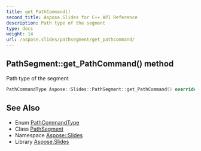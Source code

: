 ```yaml
---
title: get_PathCommand()
second_title: Aspose.Slides for C++ API Reference
description: Path type of the segment
type: docs
weight: 14
url: /aspose.slides/pathsegment/get_pathcommand/
---
```

## PathSegment::get_PathCommand() method


Path type of the segment

```cpp
PathCommandType Aspose::Slides::PathSegment::get_PathCommand() override
```

## See Also

* Enum [PathCommandType](../../pathcommandtype/)
* Class [PathSegment](../)
* Namespace [Aspose::Slides](../../)
* Library [Aspose.Slides](../../../)